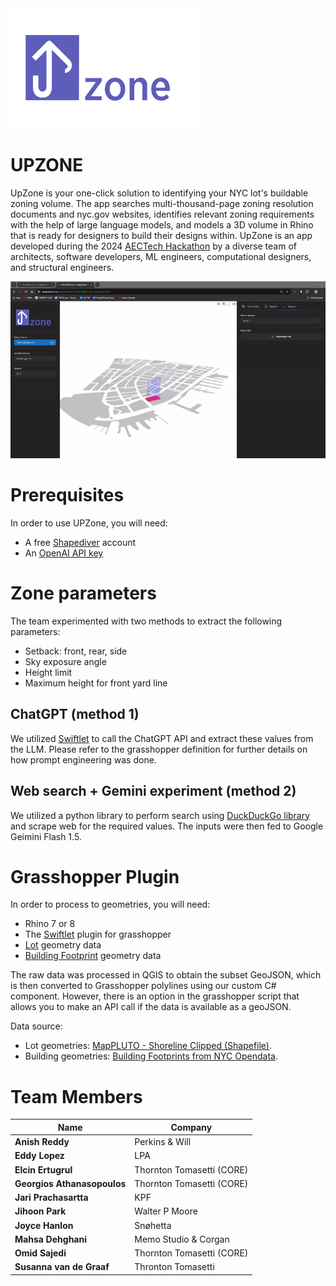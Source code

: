 <img src="https://github.com/ssajedi/upzone/blob/main/assets/logo.png" width="300">


# UPZONE
UpZone is your one-click solution to identifying your NYC lot's buildable zoning volume. The app searches multi-thousand-page zoning resolution documents and nyc.gov websites, identifies relevant zoning requirements with the help of large language models, and models a 3D volume in Rhino that is ready for designers to build their designs within. UpZone is an app developed during the 2024 [AECTech Hackathon](https://www.aectech.us/nyc-conference) by a diverse team of architects, software developers, ML engineers, computational designers, and structural engineers.

![Alt Text](assets/gdemo.gif)

# Prerequisites
In order to use UPZone, you will need:
* A free [Shapediver](https://www.shapediver.com/) account
* An [OpenAI API key](https://platform.openai.com/)


# Zone parameters 
The team experimented with two methods to extract the following parameters:
* Setback: front, rear, side
* Sky exposure angle
* Height limit
* Maximum height for front yard line

## ChatGPT (method 1)
We utilized [Swiftlet](https://www.food4rhino.com/en/app/swiftlet) to call the ChatGPT API and extract these values from the LLM. Please refer to the grasshopper definition for further details on how prompt engineering was done. 

## Web search + Gemini experiment (method 2)
We utilized a python library to perform search using [DuckDuckGo library](https://pypi.org/project/duckduckgo-search/) and scrape web for the required values. The inputs were then fed to Google Geimini Flash 1.5. 

  
# Grasshopper Plugin
In order to process to geometries, you will need:
* Rhino 7 or 8
* The [Swiftlet](https://www.food4rhino.com/en/app/swiftlet) plugin for grasshopper
* [Lot](https://github.com/ssajedi/upzone/blob/main/geojson/lotGeometries.geojson) geometry data
* [Building Footprint](https://github.com/ssajedi/upzone/blob/main/geojson/lotGeometries.geojson) geometry data

The raw data was processed in QGIS to obtain the subset GeoJSON, which is then converted to Grasshopper polylines using our custom C# component. However, there is an option in the grasshopper script that allows you to make an API call if the data is available as a geoJSON.

Data source:
* Lot geometries: [MapPLUTO - Shoreline Clipped (Shapefile)](https://www.nyc.gov/site/planning/data-maps/open-data/dwn-pluto-mappluto.page). 
* Building geometries: [Building Footprints from NYC Opendata](https://data.cityofnewyork.us/Housing-Development/Building-Footprints/nqwf-w8eh). 

# Team Members

| Name                                   | Company                        |
|----------------------------------------|--------------------------------|
| **Anish Reddy**                        | Perkins & Will                 | 
| **Eddy Lopez**                         | LPA                            |
| **Elcin Ertugrul**                     | Thornton Tomasetti (CORE)      |
| **Georgios Athanasopoulos**            | Thornton Tomasetti (CORE)      |
| **Jari Prachasartta**                  | KPF                            |
| **Jihoon Park**                        | Walter P Moore                 |
| **Joyce Hanlon**                       | Snøhetta                       |
| **Mahsa Dehghani**                     | Memo Studio & Corgan           |
| **Omid Sajedi**                        | Thornton Tomasetti (CORE)      |
| **Susanna van de Graaf**               | Thronton Tomasetti             |
